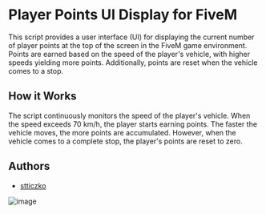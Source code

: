 # Player Points UI Display for FiveM

This script provides a user interface (UI) for displaying the current number of player points at the top of the screen in the FiveM game environment. Points are earned based on the speed of the player's vehicle, with higher speeds yielding more points. Additionally, points are reset when the vehicle comes to a stop.

## How it Works

The script continuously monitors the speed of the player's vehicle. When the speed exceeds 70 km/h, the player starts earning points. The faster the vehicle moves, the more points are accumulated. However, when the vehicle comes to a complete stop, the player's points are reset to zero.

## Authors

- [stticzko](https://github.com/stticzko)



![image](https://github.com/stticzko/forza-rank-script-FiveM/assets/159261150/b9fde258-d81d-46f4-bb36-601eca3e7060)
